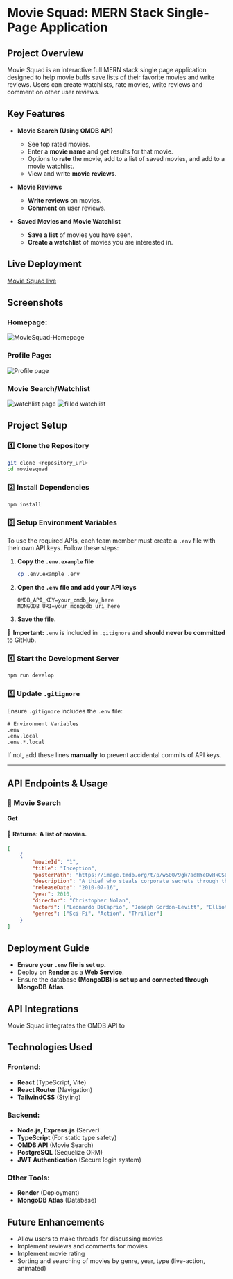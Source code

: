 # Movie Squad: MERN Stack Single-Page Application

## Project Overview
Movie Squad is an interactive full MERN stack single page application designed to help movie buffs save lists of their favorite movies and write reviews. Users can create watchlists, rate movies, write reviews and comment on other user reviews.

## Key Features

- **Movie Search (Using OMDB API)**
  - See top rated movies.
  - Enter a **movie name** and get results for that movie.
  - Options to **rate** the movie, add to a list of saved movies, and add to a movie watchlist.
  - View and write **movie reviews**.

- **Movie Reviews**
  - **Write reviews** on movies.
  - **Comment** on user reviews.

- **Saved Movies and Movie Watchlist**
  - **Save a list** of movies you have seen.
  - **Create a watchlist** of movies you are interested in.

## Live Deployment

[Movie Squad live](https://moviesquad.onrender.com/)

## Screenshots

### **Homepage:**
![MovieSquad-Homepage](https://github.com/user-attachments/assets/760959ef-e3d5-4fab-9b41-5ecb1355a4d1)

### **Profile Page:**
![Profile page](https://github.com/user-attachments/assets/88d091e0-c2d8-4105-bf8a-da2522d1342d)

### **Movie Search/Watchlist**
![watchlist page](https://github.com/user-attachments/assets/e61559f1-cc9a-4ec3-ba73-9d7d0ed41d8d)
![filled watchlist](https://github.com/user-attachments/assets/fd0f146e-e6f0-417c-b468-046be99e3c55)


## Project Setup

### **1️⃣ Clone the Repository**
```sh
git clone <repository_url>
cd moviesquad
```

### **2️⃣ Install Dependencies**
```sh
npm install
```

### **3️⃣ Setup Environment Variables**
To use the required APIs, each team member must create a `.env` file with their own API keys. Follow these steps:

1. **Copy the `.env.example` file**
   ```sh
   cp .env.example .env
   ```
2. **Open the `.env` file and add your API keys**
   ```plaintext
   OMDB_API_KEY=your_omdb_key_here
   MONGODB_URI=your_mongodb_uri_here
   ```
3. **Save the file.**

🔹 **Important:** `.env` is included in `.gitignore` and **should never be committed** to GitHub.

### **4️⃣ Start the Development Server**
```sh
npm run develop
```

### **5️⃣ Update `.gitignore`**
Ensure `.gitignore` includes the `.env` file:
```plaintext
# Environment Variables
.env
.env.local
.env.*.local
```
If not, add these lines **manually** to prevent accidental commits of API keys.

---

## API Endpoints & Usage

### 🔹 Movie Search
**Get**
#### 🔹 **Returns**: A list of movies.
```json
[
    {
        "movieId": "1",
        "title": "Inception",
        "posterPath": "https://image.tmdb.org/t/p/w500/9gk7adHYeDvHkCSEqAvQNLV5Uge.jpg",
        "description": "A thief who steals corporate secrets through the use of dream-sharing technology is given the inverse task of planting an idea into the mind of a CEO.",
        "releaseDate": "2010-07-16",
        "year": 2010,
        "director": "Christopher Nolan",
        "actors": ["Leonardo DiCaprio", "Joseph Gordon-Levitt", "Elliot Page"],
        "genres": ["Sci-Fi", "Action", "Thriller"]
    }
]
```

## Deployment Guide

- **Ensure your `.env` file is set up.**
- Deploy on **Render** as a **Web Service**.
- Ensure the database **(MongoDB) is set up and connected through MongoDB Atlas**.

## API Integrations
Movie Squad integrates the OMDB API to 

## Technologies Used
### **Frontend:** 
- **React** (TypeScript, Vite)
- **React Router** (Navigation)
- **TailwindCSS** (Styling)
### **Backend:** 
- **Node.js, Express.js** (Server)
- **TypeScript** (For static type safety)
- **OMDB API** (Movie Search)
- **PostgreSQL** (Sequelize ORM)
- **JWT Authentication** (Secure login system)
### **Other Tools:** 
- **Render** (Deployment)
- **MongoDB Atlas** (Database)

## Future Enhancements
- Allow users to make threads for discussing movies
- Implement reviews and comments for movies
- Implement movie rating
- Sorting and searching of movies by genre, year, type (live-action, animated)
